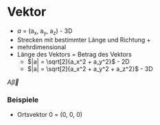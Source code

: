 # Vektor
+ $a$ = (a<sub>x</sub>, a<sub>y</sub>, a<sub>z</sub>) - 3D
+ Strecken mit bestimmter Länge und Richtung
	+ 
+ mehrdimensional
+ Länge des Vektors = Betrag des Vektors
	+ $|a| = \sqrt[2]{a_x^2 + a_y^2}$ - 2D
	+ $|a| = \sqrt[2]{a_x^2 + a_y^2 + a_z^2}$ - 3D

$A\overrightarrow{\beta}$

### Beispiele
+ Ortsvektor 0 = (0, 0, 0)
